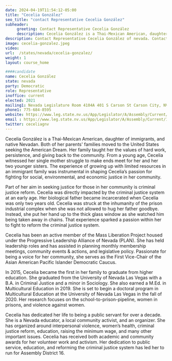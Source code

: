 ```yaml
---
date: 2024-04-19T11:54:12-05:00
title: "Cecelia González"
seo_title: "contact Representative Cecelia González"
subheader:
     greeting: Contact Representative Cecelia González
     description: Cecelia González is a Thai-Mexican American, daughter of immigrants, and native Nevadan. Both of her parents' families moved to the United States seeking the American Dream. Her family taught her the values of hard work, persistence, and giving back to the community.
description: Contact Representative Cecelia González of nevada. Contact information for Cecelia González includes email address, phone number, and mailing address.
image: cecelia-gonzalez.jpeg
video:
url:  /states/nevada/cecelia-gonzalez/
weight: 1
layout: course_home

####candidate
name: Cecelia González
state: nevada
party: Democratic
role: Representative
inoffice: current
elected: 2021
mailing1: Nevada Legislature Room 4104A 401 S Carson St Carson City, NV 89701-4747
phone1: 775-684-8595
website: https://www.leg.state.nv.us/App/Legislator/A/Assembly/Current/16/
email : https://www.leg.state.nv.us/App/Legislator/A/Assembly/Current/16/
twitter: ceceliagnv
---
```


Cecelia González is a Thai-Mexican American, daughter of immigrants, and native Nevadan. Both of her parents' families moved to the United States seeking the American Dream. Her family taught her the values of hard work, persistence, and giving back to the community. From a young age, Cecelia witnessed her single mother struggle to make ends meet for her and her two younger sisters. The experience of growing up with limited resources in an immigrant family was instrumental in shaping Cecelia’s passion for fighting for social, environmental, and economic justice in her community.

Part of her aim in seeking justice for those in her community is criminal justice reform. Cecelia was directly impacted by the criminal justice system at an early age. Her biological father became incarcerated when Cecelia was only two years old. Cecelia was struck at the inhumanity of the prison industrial complex when she was not allowed to hug her father goodbye. Instead, she put her hand up to the thick glass window as she watched him being taken away in chains. That experience sparked a passion within her to fight to reform the criminal justice system.

Cecelia has been an active member of the Mass Liberation Project housed under the Progressive Leadership Alliance of Nevada (PLAN). She has held leadership roles and has assisted in planning monthly membership meetings, community events & actions, and legislative policy. Passionate for being a voice for her community, she serves as the First Vice-Chair of the Asian American Pacific Islander Democratic Caucus.

In 2015, Cecelia became the first in her family to graduate from higher education. She graduated from the University of Nevada Las Vegas with a B.A. in Criminal Justice and a minor in Sociology. She also earned a M.Ed. in Multicultural Education in 2019. She is set to begin a doctoral program in Multicultural Education at the University of Nevada Las Vegas in the fall of 2020. Her research focuses on the school-to-prison-pipeline, women in prisons, and violence against women.

Cecelia has dedicated her life to being a public servant for over a decade. She is a Nevada educator, a local community activist, and an organizer. She has organized around interpersonal violence, women’s health, criminal justice reform, education, raising the minimum wage, and many other important issues. Cecelia has received both academic and community awards for her volunteer work and activism. Her dedication to public service, education, and reforming the criminal justice system has led her to run for Assembly District 16.
